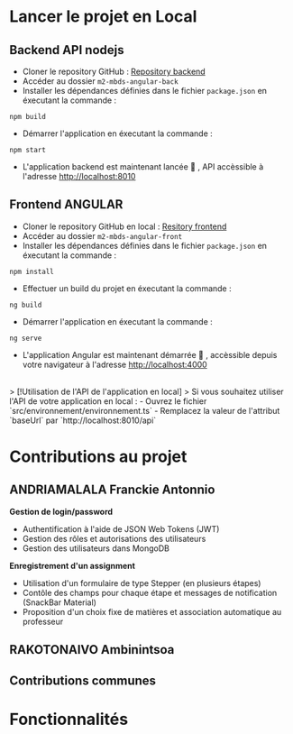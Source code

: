 # Lancer le projet en Local

## Backend API nodejs
- Cloner le repository GitHub : [Repository backend](https://github.com/FranckieAndria/m2-mbds-angular-back.git)
- Accéder au dossier `m2-mbds-angular-back`
- Installer les dépendances définies dans le fichier `package.json` en éxecutant la commande :
```
npm build
```
- Démarrer l'application en éxecutant la commande : 
```
npm start
```
- L'application backend est maintenant lancée :tada: , API accèssible à l'adresse [http://localhost:8010](http://localhost:8010) 

## Frontend ANGULAR
- Cloner le repository GitHub en local : [Resitory frontend](https://github.com/FranckieAndria/m2-mbds-angular-front.git)
- Accéder au dossier `m2-mbds-angular-front`
- Installer les dépendances définies dans le fichier `package.json` en éxecutant la commande :
```
npm install
```
- Effectuer un build du projet en éxecutant la commande :
```
ng build
```
- Démarrer l'application en éxecutant la commande :
```
ng serve
```
- L'application Angular est maintenant démarrée :tada: , accèssible depuis votre navigateur à l'adresse [http://localhost:4000](http://localhost:4000)
<br>
> [!Utilisation de l'API de l'application en local]
> Si vous souhaitez utiliser l'API de votre application en local :
- Ouvrez le fichier `src/environnement/environnement.ts`
- Remplacez la valeur de l'attribut `baseUrl` par `http://localhost:8010/api` 

# Contributions au projet

## ANDRIAMALALA Franckie Antonnio
**Gestion de login/password**
- Authentification à l'aide de JSON Web Tokens (JWT)
- Gestion des rôles et autorisations des utilisateurs
- Gestion des utilisateurs dans MongoDB

**Enregistrement d'un assignment**
- Utilisation d'un formulaire de type Stepper (en plusieurs étapes)
- Contôle des champs pour chaque étape et messages de notification (SnackBar Material)
- Proposition d'un choix fixe de matières et association automatique au professeur


## RAKOTONAIVO Ambinintsoa

## Contributions communes


# Fonctionnalités
